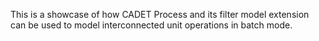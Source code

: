 This is a showcase of how CADET Process and its filter model extension can be used to model interconnected unit operations in batch mode.
